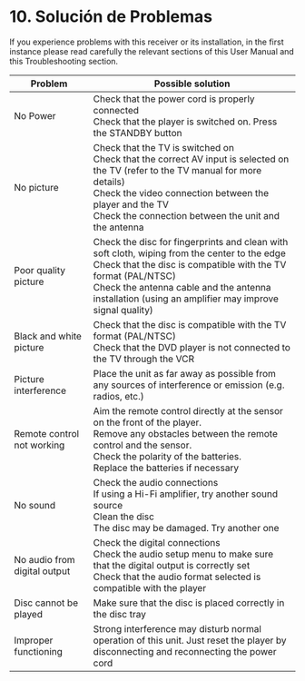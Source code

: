 # 10. Solución de Problemas

If you experience problems with this receiver or its installation, in the first instance please read carefully the relevant sections of this User Manual and this Troubleshooting section.

| Problem | Possible solution |
| -- | -- |
| No Power | Check that the power cord is properly connected <br>Check that the player is switched on. Press the STANDBY button |
| No picture | Check that the TV is switched on <br>Check that the correct AV input is selected on the TV (refer to the TV manual for more details) <br>Check the video connection between the player and the TV <br>Check the connection between the unit and the antenna |
| Poor quality picture | Check the disc for fingerprints and clean with soft cloth, wiping from the center to the edge <br>Check that the disc is compatible with the TV format (PAL/NTSC) <br>Check the antenna cable and the antenna installation (using an amplifier may improve signal quality) |
| Black and white picture | Check that the disc is compatible with the TV format (PAL/NTSC) <br>Check that the DVD player is not connected to the TV through the VCR |
| Picture interference | Place the unit as far away as possible from any sources of interference or emission (e.g. radios, etc.) |
| Remote control not working | Aim the remote control directly at the sensor on the front of the player.<br>Remove any obstacles between the remote control and the sensor.<br>Check the polarity of the batteries.<br>Replace the batteries if necessary |
| No sound | Check the audio connections <br>If using a Hi-Fi amplifier, try another sound source<br>Clean the disc<br>The disc may be damaged. Try another one |
| No audio from digital output | Check the digital connections<br>Check the audio setup menu to make sure that the digital output is correctly set<br>Check that the audio format selected is compatible with the player |
| Disc cannot be played | Make sure that the disc is placed correctly in the disc tray |
| Improper functioning | Strong interference may disturb normal operation of this unit. Just reset the player by disconnecting and reconnecting the power cord |
